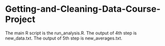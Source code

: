 # Getting-and-Cleaning-Data-Course-Project

The main R script is the run_analysis.R. 
The output of 4th step is new_data.txt. 
The output of 5th step is new_averages.txt. 
